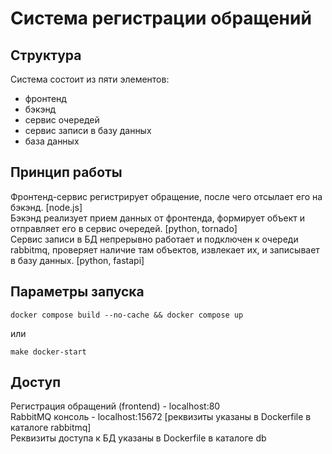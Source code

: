 # Система регистрации обращений

## Структура

Система состоит из пяти элементов:
- фронтенд
- бэкэнд
- сервис очередей
- сервис записи в базу данных
- база данных

## Принцип работы

Фронтенд-сервис регистрирует обращение, после чего отсылает его на бэкэнд. [node.js]   
Бэкэнд реализует прием данных от фронтенда, формирует объект и отправляет его в сервис очередей. [python, tornado]   
Сервис записи в БД непрерывно работает и подключен к очереди rabbitmq, проверяет наличие там объектов, извлекает их, и записывает в базу данных. [python, fastapi]   


## Параметры запуска

```
docker compose build --no-cache && docker compose up
```

или 

```
make docker-start
```

## Доступ

Регистрация обращений (frontend) - localhost:80   
RabbitMQ консоль - localhost:15672 [реквизиты указаны в Dockerfile в каталоге rabbitmq]   
Реквизиты доступа к БД указаны в Dockerfile в каталоге db   
